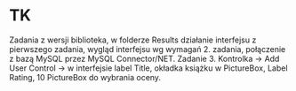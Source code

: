 # TK
Zadania z wersji biblioteka, w folderze Results działanie interfejsu z pierwszego zadania, wygląd interfejsu wg wymagań 2. zadania, połączenie z bazą MySQL przez MySQL Connector/NET.
Zadanie 3. Kontrolka -> Add User Control -> w interfejsie label Title, okładka książku w PictureBox, Label Rating, 10 PictureBox do wybrania oceny.
